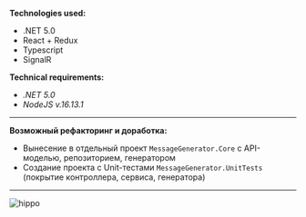 **Technologies used:**
- .NET 5.0
- React + Redux
- Typescript
- SignalR

**Technical requirements:**
- *.NET 5.0*
- *NodeJS v.16.13.1*
------------------------------------
**Возможный рефакторинг и доработка:**
- Вынесение в отдельный проект `MessageGenerator.Core` с API-моделью, репозиторием, генератором
- Создание проекта с Unit-тестами `MessageGenerator.UnitTests` (покрытие контроллера, сервиса, генератора)
------------------------------------
![hippo](https://s10.gifyu.com/images/2021-12-24_09h31_00.gif)
